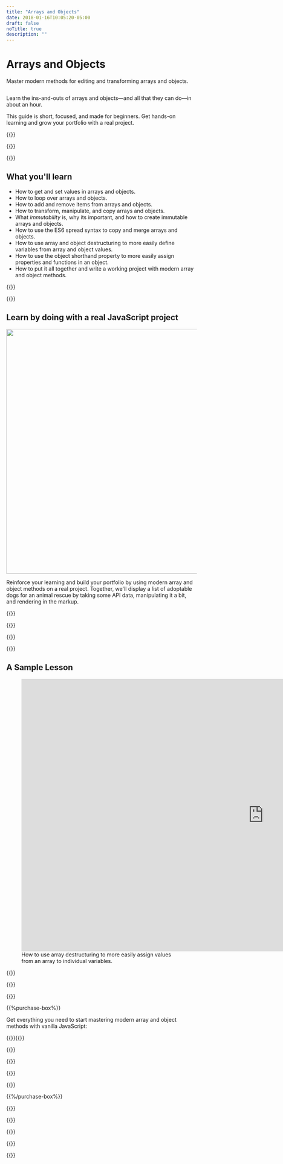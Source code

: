 ```yaml
---
title: "Arrays and Objects"
date: 2018-01-16T10:05:20-05:00
draft: false
noTitle: true
description: ""
---
```


<h1 class="no-padding-top no-margin-bottom h5 text-sans">Arrays and Objects</h1>
<p><span class="text-xlarge text-serif">Master modern methods for editing and transforming arrays and objects.</span></p>

<img class="img-center img-hero" alt="" src="/img/guides/arrays-and-objects.png">

<span class="text-large">Learn the ins-and-outs of arrays and objects&mdash;and all that they can do&mdash;in about an hour.</span>

This guide is short, focused, and made for beginners. Get hands-on learning and grow your portfolio with a real project.

{{<cta for="guide">}}

<div class="padding-bottom-small">{{<pricing-link>}}</div>

{{<used-by>}}

## What you'll learn

- How to get and set values in arrays and objects.
- How to loop over arrays and objects.
- How to add and remove items from arrays and objects.
- How to transform, manipulate, and copy arrays and objects.
- What _immutability_ is, why its important, and how to create immutable arrays and&nbsp;objects.
- How to use the ES6 spread syntax to copy and merge arrays and objects.
- How to use array and object destructuring to more easily define variables from array and object values.
- How to use the object shorthand property to more easily assign properties and functions in an object.
- How to put it all together and write a working project with modern array and object&nbsp;methods.

{{<formats>}}

{{<testimonial-group group="learn">}}

## Learn by doing with a real JavaScript project

<p class="no-margin-bottom"><img src="/img/projects/arrays-and-objects.png" alt="" width="1080" height="647" class="no-margin-bottom img-center"></p>

Reinforce your learning and build your portfolio by using modern array and object methods on a real project. Together, we'll display a list of adoptable dogs for an animal rescue by taking some API data, manipulating it a bit, and rendering in the markup.

{{<bonuses>}}

{{<pricing-link>}}

{{<testimonial-group group="slack">}}

{{<skills>}}

## A Sample Lesson

<figure>
	<iframe class="no-margin-bottom" src="https://player.vimeo.com/video/525855757?badge=0&amp;autopause=0&amp;player_id=0&amp;app_id=58479" width="1280" height="720" frameborder="0" allow="autoplay; fullscreen; picture-in-picture" allowfullscreen></iframe>
	<figcaption>How to use array destructuring to more easily assign values from an array to individual variables.</figcaption>
</figure>

{{<sample>}}

{{<money-back>}}

{{<cta for="bio">}}

{{%purchase-box%}}

Get everything you need to start mastering modern array and object methods with vanilla JavaScript:

{{<purchase-summary>}}{{</purchase-summary>}}

{{<cta for="guide-buy">}}

{{<purchase-link product="arraysObjects">}}

{{<purchase-upsell upsell="beginner">}}

{{<sales-numbers>}}

{{%/purchase-box%}}

{{<testimonial-group group="purchase">}}

{{<faq>}}

{{<pricing-link>}}

{{<testimonial-group group="faq">}}

{{<not-ready-yet>}}